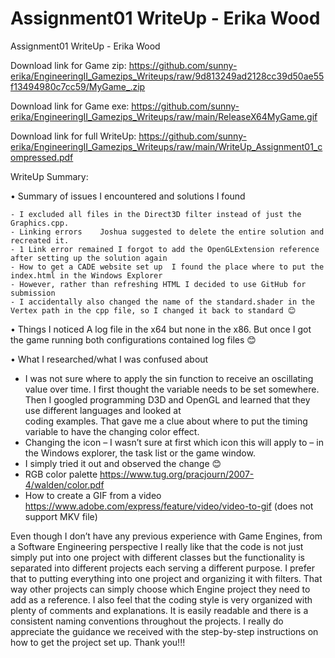 # Assignment01 WriteUp - Erika Wood

Assignment01 WriteUp - Erika Wood

Download link for Game zip: https://github.com/sunny-erika/EngineeringII_Gamezips_Writeups/raw/9d813249ad2128cc39d50ae55f13494980c7cc59/MyGame_.zip

Download link for Game exe: https://github.com/sunny-erika/EngineeringII_Gamezips_Writeups/raw/main/ReleaseX64MyGame.gif

Download link for full WriteUp: https://github.com/sunny-erika/EngineeringII_Gamezips_Writeups/raw/main/WriteUp_Assignment01_compressed.pdf

WriteUp Summary:

•	Summary of issues I encountered and solutions I found

    - I excluded all files in the Direct3D filter instead of just the Graphics.cpp.
    - Linking errors 	Joshua suggested to delete the entire solution and recreated it.
    - 1 Link error remained	I forgot to add the OpenGLExtension reference after setting up the solution again 
    - How to get a CADE website set up	I found the place where to put the index.html in the Windows Explorer
    - However, rather than refreshing HTML I decided to use GitHub for submission
    - I accidentally also changed the name of the standard.shader in the Vertex path in the cpp file, so I changed it back to standard 😊 

•	Things I noticed
    A log file in the x64 but none in the x86.
     But once I got the game running both configurations contained log files 😊

•	What I researched/what I was confused about
  - I was not sure where to apply the sin function to receive an oscillating value over time.
    I first thought the variable needs to be set somewhere. Then I googled programming D3D and OpenGL and learned that they use different languages and looked at     
    coding examples. That gave me a clue about where to put the timing variable to have the changing color effect.
  - Changing the icon – I wasn’t sure at first which icon this will apply to – in the Windows explorer, the task list or the game window.
  - I simply tried it out and observed the change 😊
  - RGB color palette	https://www.tug.org/pracjourn/2007-4/walden/color.pdf
  - How to create a GIF from a video	https://www.adobe.com/express/feature/video/video-to-gif (does not support MKV file)

Even though I don’t have any previous experience with Game Engines, from a Software Engineering perspective I really like that the code is not just simply put into one project with different classes but the functionality is separated into different projects each serving a different purpose. I prefer that to putting everything into one project and organizing it with filters. That way other projects can simply choose which Engine project they need to add as a reference. 
I also feel that the coding style is very organized with plenty of comments and explanations. It is easily readable and there is a consistent naming conventions throughout the projects. 
I really do appreciate the guidance we received with the step-by-step instructions on how to get the project set up. Thank you!!!

